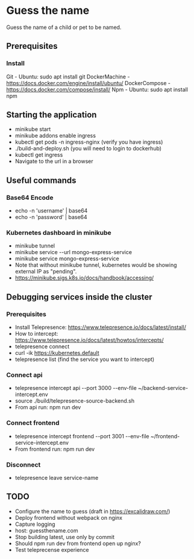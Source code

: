 # Guess the name
Guess the name of a child or pet to be named.

## Prerequisites

### Install
Git - Ubuntu: sudo apt install git
DockerMachine - https://docs.docker.com/engine/install/ubuntu/
DockerCompose - https://docs.docker.com/compose/install/
Npm - Ubuntu: sudo apt install npm

## Starting the application
- minikube start
- minikube addons enable ingress
- kubectl get pods -n ingress-nginx (verify you have ingress)
- ./build-and-deploy.sh (you will need to login to dockerhub)
- kubectl get ingress
- Navigate to the url in a browser

## Useful commands

### Base64 Encode
- echo -n 'username' | base64
- echo -n 'password' | base64

### Kubernetes dashboard in minikube
- minikube tunnel
- minikube service --url mongo-express-service
- minikube service mongo-express-service
- Note that without minikube tunnel, kubernetes would be showing external IP as "pending".
- https://minikube.sigs.k8s.io/docs/handbook/accessing/

## Debugging services inside the cluster

### Prerequisites
- Install Telepresence: https://www.telepresence.io/docs/latest/install/
- How to intercept: https://www.telepresence.io/docs/latest/howtos/intercepts/
- telepresence connect
- curl -ik https://kubernetes.default
- telepresence list (find the service you want to intercept)

### Connect api
- telepresence intercept api --port 3000 --env-file ~/backend-service-intercept.env
- source ./build/telepresence-source-backend.sh
- From api run: npm run dev

### Connect frontend
- telepresence intercept frontend --port 3001 --env-file ~/frontend-service-intercept.env
- From frontend run: npm run dev

### Disconnect
- telepresence leave service-name

## TODO
- Configure the name to guess (draft in https://excalidraw.com/)
- Deploy frontend without webpack on nginx
- Capture logging
- host: guessthename.com
- Stop building latest, use only by commit
- Should npm run dev from frontend open up nginx?
- Test teleprecense experience